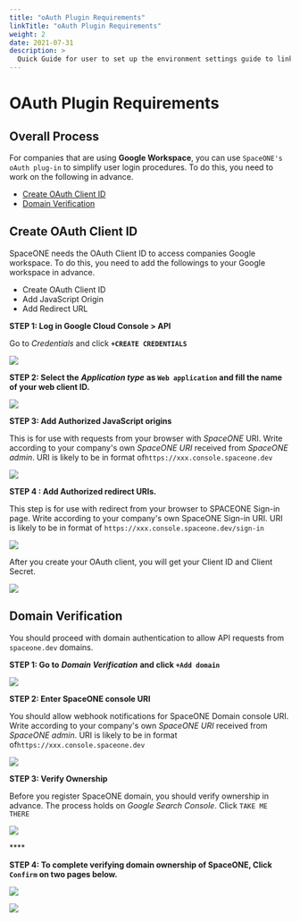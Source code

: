 ```yaml
---
title: "oAuth Plugin Requirements"
linkTitle: "oAuth Plugin Requirements"
weight: 2
date: 2021-07-31
description: >
  Quick Guide for user to set up the environment settings guide to link with google oAuth plugin
---
```



# OAuth Plugin Requirements

## Overall Process

For companies that are using **Google Workspace**, you can use `SpaceONE's oAuth plug-in` to simplify user login procedures. To do this, you need to work on the following in advance.

* [Create OAuth Client ID](oauth-plugin-requirements.md#create-oauth-client-id)
* [Domain Verification](oauth-plugin-requirements.md#domain-verification)

## Create OAuth Client ID

SpaceONE needs the OAuth Client ID to access companies Google workspace. To do this, you need to add the followings to your Google workspace in advance.

* Create OAuth Client ID
* Add JavaScript Origin
* Add Redirect URL

**STEP 1: Log in Google Cloud Console &gt; API**

Go to _Credentials_ and click **`+CREATE CREDENTIALS`**

![](/docs/using_spaceone_console/admin_guide/identity/oauth-plugin-requirements_img/oauth-plugin-requirements_img_01.png)



**STEP 2: Select the** _**Application type**_ **as `Web application` and fill the name of your web client ID.**

![](/docs/using_spaceone_console/admin_guide/identity/oauth-plugin-requirements_img/oauth-plugin-requirements_img_02.png)



**STEP 3: Add Authorized JavaScript origins**

This is for use with requests from your browser with _SpaceONE_  URI. Write according to your company's own _SpaceONE URI_ received from _SpaceONE admin_. URI is likely to be in format of`https://xxx.console.spaceone.dev`

![](/docs/using_spaceone_console/admin_guide/identity/oauth-plugin-requirements_img/oauth-plugin-requirements_img_03.png)

**STEP 4 : Add Authorized redirect URIs.**

This step is for use with redirect from your browser to SPACEONE Sign-in page. Write according to your company's own SpaceONE Sign-in URI. URI is likely to be in format of `https://xxx.console.spaceone.dev/sign-in`

![](/docs/using_spaceone_console/admin_guide/identity/oauth-plugin-requirements_img/oauth-plugin-requirements_img_04.png)

After you create your OAuth client, you will get your Client ID and Client Secret. 

![](/docs/using_spaceone_console/admin_guide/identity/oauth-plugin-requirements_img/oauth-plugin-requirements_img_05.png)



## Domain Verification

You should proceed with domain authentication to allow API requests from `spaceone.dev` domains.

**STEP 1: Go to** _**Domain Verification**_ **and click `+Add domain`**

![](/docs/using_spaceone_console/admin_guide/identity/oauth-plugin-requirements_img/oauth-plugin-requirements_img_06.png)

**STEP 2: Enter SpaceONE console URI**

You should allow webhook notifications for SpaceONE Domain console URI. Write according to your company's own _SpaceONE URI_ received from _SpaceONE admin_. URI is likely to be in format of`https://xxx.console.spaceone.dev`

![](/docs/using_spaceone_console/admin_guide/identity/oauth-plugin-requirements_img/oauth-plugin-requirements_img_07.png)


**STEP 3: Verify Ownership** 

Before you register SpaceONE domain, you should verify ownership in advance. The process holds on _Google Search Console_. Click `TAKE ME THERE`

![](/docs/using_spaceone_console/admin_guide/identity/oauth-plugin-requirements_img/oauth-plugin-requirements_img_08.png)

\*\*\*\*

**STEP 4: To complete verifying domain ownership of SpaceONE, Click `Confirm` on two pages below.** 

![](/docs/using_spaceone_console/admin_guide/identity/oauth-plugin-requirements_img/oauth-plugin-requirements_img_09.png)

![](/docs/using_spaceone_console/admin_guide/identity/oauth-plugin-requirements_img/oauth-plugin-requirements_img_10.png)









